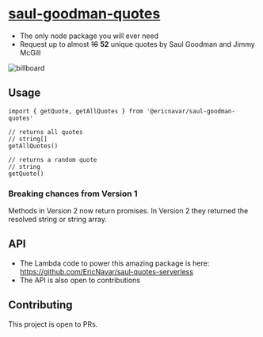 # [saul-goodman-quotes](https://www.npmjs.com/package/@ericnavar/saul-goodman-quotes)

- The only node package you will ever need
- Request up to almost ~~16~~ **52** unique quotes by Saul Goodman and Jimmy McGill

![billboard](https://user-images.githubusercontent.com/32403644/200190190-cbbd4f4a-6d43-40fd-883d-e98582b648fe.png)

## Usage

```
import { getQuote, getAllQuotes } from '@ericnavar/saul-goodman-quotes'

// returns all quotes 
// string[]
getAllQuotes()

// returns a random quote
// string
getQuote()

```

### Breaking chances from Version 1

Methods in Version 2 now return promises. In Version 2 they returned the resolved string or string array.

## API
- The Lambda code to power this amazing package is here: https://github.com/EricNavar/saul-quotes-serverless
- The API is also open to contributions

## Contributing

This project is open to PRs.
